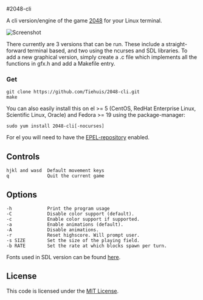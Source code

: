 #2048-cli

A cli version/engine of the game [2048](https://github.com/gabrielecirulli/2048) for your Linux
terminal.

![Screenshot](http://i.imgur.com/qTfXP4J.png)

There currently are 3 versions that can be run. These include a straight-forward terminal
based, and two using the ncurses and SDL libraries. To add a new graphical version, simply
create a .c file which implements all the functions in gfx.h and add a Makefile entry.

### Get
    git clone https://github.com/Tiehuis/2048-cli.git
    make

You can also easily install this on el >= 5 (CentOS, RedHat Enterprise Linux,
Scientific Linux, Oracle) and Fedora >= 19 using the package-manager:

    sudo yum install 2048-cli[-nocurses]

For el you will need to have the
[EPEL-repository](https://fedoraproject.org/wiki/EPEL/FAQ#How_can_I_install_the_packages_from_the_EPEL_software_repository.3F)
enabled.

## Controls
    hjkl and wasd  Default movement keys
    q              Quit the current game

## Options
    -h             Print the program usage
    -C             Disable color support (default).
    -c             Enable color support if supported.
    -a             Enable animations (default).
    -A             Disable animations.
    -r             Reset highscore. Will prompt user.
    -s SIZE        Set the size of the playing field.
    -b RATE        Set the rate at which blocks spawn per turn.

Fonts used in SDL version can be found [here](http://www.openfontlibrary.org).

## License
This code is licensed under the
[MIT License](https://github.com/Tiehuis/2048-cli/blob/master/LICENSE).

